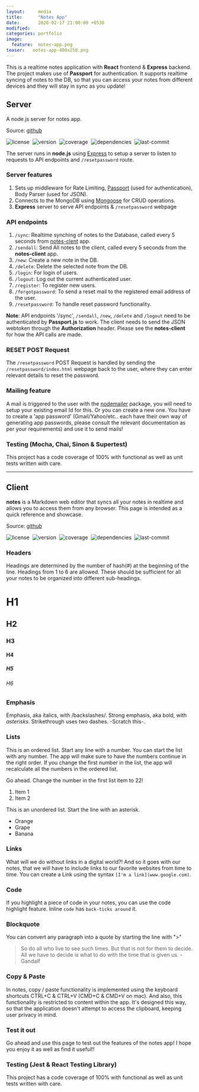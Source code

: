 ```yaml
---
layout:     media
title:      "Notes App"
date:       2020-02-17 21:00:00 +0530
modified:   
categories: portfolio
image:
  feature:  notes-app.png
teaser:   notes-app-400x250.png
---
```

This is a realtime notes application with **React** frontend & **Express** backend. The project makes use of **Passport** for authentication. It supports realtime syncing of notes to the DB, so that you can access your notes from different devices and they will stay in sync as you update!

## Server

A node.js server for notes app.

Source: [github](https://github.com/raravi/notes-server)

![license](https://img.shields.io/github/license/raravi/notes-server)&nbsp;&nbsp;![version](https://img.shields.io/github/package-json/v/raravi/notes-server)&nbsp;&nbsp;![coverage](https://img.shields.io/codecov/c/gh/raravi/notes-server)&nbsp;&nbsp;![dependencies](https://img.shields.io/depfu/raravi/notes-server)&nbsp;&nbsp;![last-commit](https://img.shields.io/github/last-commit/raravi/notes-server)

The server runs in **node.js** using [Express](https://expressjs.com/) to setup a server to listen to requests to API endpoints and `/resetpassword` route.

### Server features

1. Sets up middleware for Rate Limiting, [Passport](http://www.passportjs.org/) (used for authentication), Body Parser (used for JSON).
2. Connects to the MongoDB using [Mongoose](https://mongoosejs.com/docs/guide.html) for CRUD operations.
3. **Express** server to serve API endpoints & `/resetpassword` webpage

### API endpoints

1. `/sync`: Realtime synching of notes to the Database, called every 5 seconds from [notes-clent](https://github.com/raravi/notes-client) app.
2. `/sendall`: Send All notes to the client, called every 5 seconds from the **notes-client** app.
3. `/new`: Create a new note in the DB.
4. `/delete`: Delete the selected note from the DB.
5. `/login`: For login of users.
6. `/logout`: Log out the current authenticated user.
7. `/register`: To register new users.
8. `/forgotpassword`: To send a reset mail to the registered email address of the user.
9. `/resetpassword`: To handle reset password functionality.

**Note**: API endpoints '/sync', `/sendall`, `/new`, `/delete` and `/logout` need to be authenticated by **Passport.js** to work. The client needs to send the JSON webtoken through the **Authorization** header. Please see the **notes-client** for how the API calls are made.

### RESET POST Request

The `/resetpassword` POST Request is handled by sending the `/resetpassword/index.html` webpage back to the user, where they can enter relevant details to reset the password.

### Mailing feature

A mail is triggered to the user with the [nodemailer](https://nodemailer.com/usage/) package, you will need to setup your existing email Id for this. Or you can create a new one. You have to create a 'app password' (Gmail/Yahoo/etc.. each have their own way of generating app passwords, please consult the relevant documentation as per your requirements) and use it to send mails!

### Testing (Mocha, Chai, Sinon & Supertest)

This project has a code coverage of 100% with functional as well as unit tests written with care.

---
## Client

**notes** is a Markdown web editor that syncs all your notes in realtime and allows you to access them from any browser. This page is intended as a quick reference and showcase.

Source: [github](https://github.com/raravi/notes-client)

![license](https://img.shields.io/github/license/raravi/notes-client)&nbsp;&nbsp;![version](https://img.shields.io/github/package-json/v/raravi/notes-client)&nbsp;&nbsp;![coverage](https://img.shields.io/codecov/c/gh/raravi/notes-client)&nbsp;&nbsp;![dependencies](https://img.shields.io/depfu/raravi/notes-client)&nbsp;&nbsp;![last-commit](https://img.shields.io/github/last-commit/raravi/notes-client)

### Headers

Headings are determined by the number of hash(#) at the beginning of the line. Headings from 1 to 6 are allowed. These should be sufficient for all your notes to be organized into different sub-headings.
# H1
## H2
### H3
#### H4
##### H5
###### H6

### Emphasis

Emphasis, aka italics, with /backslashes/.
Strong emphasis, aka bold, with *asterisks*.
Strikethrough uses two dashes. -Scratch this-.

### Lists

This is an ordered list. Start any line with a number. You can start the list with any number. The app will make sure to have the numbers continue in the right order. If you change the first number in the list, the app will recalculate all the numbers in the ordered list.

Go ahead. Change the number in the first list item to 22!
1. Item 1
2. Item 2

This is an unordered list. Start the line with an asterisk.
* Orange
* Grape
* Banana

### Links

What will we do without links in a digital world?! And so it goes with our notes, that we will have to include links to our favorite websites from time to time. You can create a Link using the syntax `[I'm a link](www.google.com)`.

### Code

If you highlight a piece of code in your notes, you can use the code highlight feature. Inline `code` has `back-ticks around` it.

### Blockquote

You can convert any paragraph into a quote by starting the line with ">"

> So do all who live to see such times. But that is not for them to decide. All we have to decide is what to do with the time that is given us. - Gandalf

### Copy & Paste

In notes, copy / paste functionality is implemented using the keyboard shortcuts CTRL+C & CTRL+V (CMD+C & CMD+V on mac). And also, this functionality is restricted to content within the app. It's designed this way, so that the application doesn't attempt to access the clipboard, keeping user privacy in mind.

### Test it out

Go ahead and use this page to test out the features of the notes app!
I hope you enjoy it as well as find it useful!!

### Testing (Jest & React Testing Library)

This project has a code coverage of 100% with functional as well as unit tests written with care.
